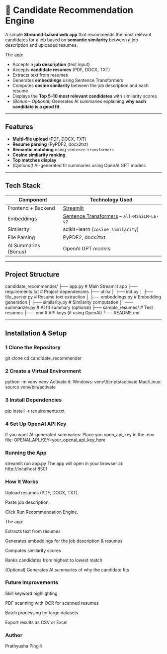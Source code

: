 # 📄 Candidate Recommendation Engine

A simple **Streamlit-based web app** that recommends the most relevant candidates for a job based on **semantic similarity** between a job description and uploaded resumes.

The app:
- Accepts a **job description** (text input)
- Accepts **candidate resumes** (PDF, DOCX, TXT)
- Extracts text from resumes
- Generates **embeddings** using Sentence Transformers
- Computes **cosine similarity** between the job description and each resume
- Displays the **Top 5–10 most relevant candidates** with similarity scores
- *(Bonus – Optional)* Generates AI summaries explaining **why each candidate is a good fit**.

---

##  Features
- **Multi-file upload** (PDF, DOCX, TXT)
- **Resume parsing** (PyPDF2, docx2txt)
- **Semantic matching** using `sentence-transformers`
- **Cosine similarity ranking**
- **Top matches display**
- *(Optional)* AI-generated fit summaries using OpenAI GPT models

---

##  Tech Stack
| Component          | Technology Used |
|--------------------|-----------------|
| Frontend + Backend | [Streamlit](https://streamlit.io) |
| Embeddings         | [Sentence Transformers](https://www.sbert.net) – `all-MiniLM-L6-v2` |
| Similarity         | scikit-learn (`cosine_similarity`) |
| File Parsing       | PyPDF2, docx2txt |
| AI Summaries (Bonus) | OpenAI GPT models |

---

##  Project Structure
candidate_recommender/
├── app.py # Main Streamlit app
├── requirements.txt # Project dependencies
├── utils/
│ ├── init.py
│ ├── file_parser.py # Resume text extraction
│ ├── embeddings.py # Embedding generation
│ ├── similarity.py # Similarity computation
│ └── summarizer.py # AI fit summary (optional)
├── sample_resumes/ # Test resumes
├── .env # API keys (if using OpenAI)
└── README.md


---

##  Installation & Setup

### 1️ Clone the Repository
git clone 
cd candidate_recommender

### 2 Create a Virtual Environment
python -m venv venv
Activate it:
Windows: venv\Scripts\activate
Mac/Linux: source venv/bin/activate

### 3 Install Dependencies
pip install -r requirements.txt

### 4  Set Up OpenAI API Key
If you want AI-generated summaries:
Place you open_api_key in the .env file:
OPENAI_API_KEY=your_openai_api_key_here

### Running the App
streamlit run app.py
The app will open in your browser at:
http://localhost:8501

### How It Works
Upload resumes (PDF, DOCX, TXT).

Paste job description.

Click Run Recommendation Engine.

The app:

Extracts text from resumes

Generates embeddings for the job description & resumes

Computes similarity scores

Ranks candidates from highest to lowest match

(Optional) Generates AI summaries of why the candidate fits

### Future Improvements
Skill keyword highlighting

PDF scanning with OCR for scanned resumes

Batch processing for large datasets

Export results as CSV or Excel


### Author
Prathyusha Pingili